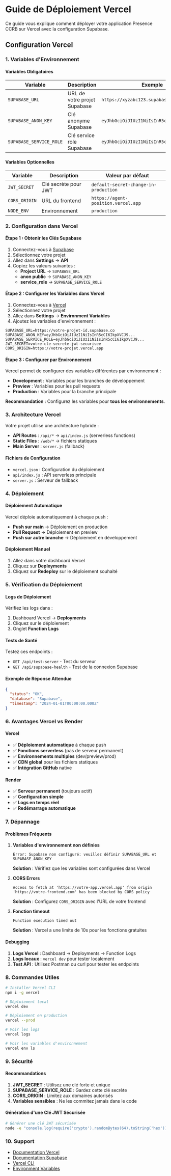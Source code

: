 # Guide de Déploiement Vercel

Ce guide vous explique comment déployer votre application Presence CCRB sur Vercel avec la configuration Supabase.

## Configuration Vercel

### 1. Variables d'Environnement

#### Variables Obligatoires

| Variable | Description | Exemple |
|----------|-------------|---------|
| `SUPABASE_URL` | URL de votre projet Supabase | `https://xyzabc123.supabase.co` |
| `SUPABASE_ANON_KEY` | Clé anonyme Supabase | `eyJhbGciOiJIUzI1NiIsInR5cCI6IkpXVCJ9...` |
| `SUPABASE_SERVICE_ROLE` | Clé service role Supabase | `eyJhbGciOiJIUzI1NiIsInR5cCI6IkpXVCJ9...` |

#### Variables Optionnelles

| Variable | Description | Valeur par défaut |
|----------|-------------|-------------------|
| `JWT_SECRET` | Clé secrète pour JWT | `default-secret-change-in-production` |
| `CORS_ORIGIN` | URL du frontend | `https://agent-position.vercel.app` |
| `NODE_ENV` | Environnement | `production` |

### 2. Configuration dans Vercel

#### Étape 1 : Obtenir les Clés Supabase

1. Connectez-vous à [Supabase](https://supabase.com)
2. Sélectionnez votre projet
3. Allez dans **Settings** → **API**
4. Copiez les valeurs suivantes :
   - **Project URL** → `SUPABASE_URL`
   - **anon public** → `SUPABASE_ANON_KEY`
   - **service_role** → `SUPABASE_SERVICE_ROLE`

#### Étape 2 : Configurer les Variables dans Vercel

1. Connectez-vous à [Vercel](https://vercel.com)
2. Sélectionnez votre projet
3. Allez dans **Settings** → **Environment Variables**
4. Ajoutez les variables d'environnement :

```
SUPABASE_URL=https://votre-projet-id.supabase.co
SUPABASE_ANON_KEY=eyJhbGciOiJIUzI1NiIsInR5cCI6IkpXVCJ9...
SUPABASE_SERVICE_ROLE=eyJhbGciOiJIUzI1NiIsInR5cCI6IkpXVCJ9...
JWT_SECRET=votre-cle-secrete-jwt-securisee
CORS_ORIGIN=https://votre-projet.vercel.app
```

#### Étape 3 : Configurer par Environnement

Vercel permet de configurer des variables différentes par environnement :

- **Development** : Variables pour les branches de développement
- **Preview** : Variables pour les pull requests
- **Production** : Variables pour la branche principale

**Recommandation :** Configurez les variables pour **tous les environnements**.

### 3. Architecture Vercel

Votre projet utilise une architecture hybride :

- **API Routes** : `/api/*` → `api/index.js` (serverless functions)
- **Static Files** : `/web/*` → fichiers statiques
- **Main Server** : `server.js` (fallback)

#### Fichiers de Configuration

- `vercel.json` : Configuration du déploiement
- `api/index.js` : API serverless principale
- `server.js` : Serveur de fallback

### 4. Déploiement

#### Déploiement Automatique

Vercel déploie automatiquement à chaque push :
- **Push sur main** → Déploiement en production
- **Pull Request** → Déploiement en preview
- **Push sur autre branche** → Déploiement en développement

#### Déploiement Manuel

1. Allez dans votre dashboard Vercel
2. Cliquez sur **Deployments**
3. Cliquez sur **Redeploy** sur le déploiement souhaité

### 5. Vérification du Déploiement

#### Logs de Déploiement

Vérifiez les logs dans :
1. Dashboard Vercel → **Deployments**
2. Cliquez sur le déploiement
3. Onglet **Function Logs**

#### Tests de Santé

Testez ces endpoints :

- `GET /api/test-server` - Test du serveur
- `GET /api/supabase-health` - Test de la connexion Supabase

#### Exemple de Réponse Attendue

```json
{
  "status": "OK",
  "database": "Supabase",
  "timestamp": "2024-01-01T00:00:00.000Z"
}
```

### 6. Avantages Vercel vs Render

#### Vercel
- ✅ **Déploiement automatique** à chaque push
- ✅ **Fonctions serverless** (pas de serveur permanent)
- ✅ **Environnements multiples** (dev/preview/prod)
- ✅ **CDN global** pour les fichiers statiques
- ✅ **Intégration GitHub** native

#### Render
- ✅ **Serveur permanent** (toujours actif)
- ✅ **Configuration simple**
- ✅ **Logs en temps réel**
- ✅ **Redémarrage automatique**

### 7. Dépannage

#### Problèmes Fréquents

1. **Variables d'environnement non définies**
   ```
   Error: Supabase non configuré: veuillez définir SUPABASE_URL et SUPABASE_ANON_KEY
   ```
   **Solution** : Vérifiez que les variables sont configurées dans Vercel

2. **CORS Errors**
   ```
   Access to fetch at 'https://votre-app.vercel.app' from origin 'https://votre-frontend.com' has been blocked by CORS policy
   ```
   **Solution** : Configurez `CORS_ORIGIN` avec l'URL de votre frontend

3. **Fonction timeout**
   ```
   Function execution timed out
   ```
   **Solution** : Vercel a une limite de 10s pour les fonctions gratuites

#### Debugging

1. **Logs Vercel** : Dashboard → Deployments → Function Logs
2. **Logs locaux** : `vercel dev` pour tester localement
3. **Test API** : Utilisez Postman ou curl pour tester les endpoints

### 8. Commandes Utiles

```bash
# Installer Vercel CLI
npm i -g vercel

# Déploiement local
vercel dev

# Déploiement en production
vercel --prod

# Voir les logs
vercel logs

# Voir les variables d'environnement
vercel env ls
```

### 9. Sécurité

#### Recommandations

1. **JWT_SECRET** : Utilisez une clé forte et unique
2. **SUPABASE_SERVICE_ROLE** : Gardez cette clé secrète
3. **CORS_ORIGIN** : Limitez aux domaines autorisés
4. **Variables sensibles** : Ne les commitez jamais dans le code

#### Génération d'une Clé JWT Sécurisée

```bash
# Générer une clé JWT sécurisée
node -e "console.log(require('crypto').randomBytes(64).toString('hex'))"
```

### 10. Support

- [Documentation Vercel](https://vercel.com/docs)
- [Documentation Supabase](https://supabase.com/docs)
- [Vercel CLI](https://vercel.com/docs/cli)
- [Environment Variables](https://vercel.com/docs/environment-variables)
